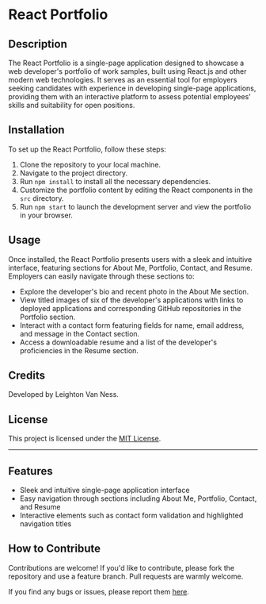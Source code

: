 # React Portfolio

## Description

The React Portfolio is a single-page application designed to showcase a web developer's portfolio of work samples, built using React.js and other modern web technologies. It serves as an essential tool for employers seeking candidates with experience in developing single-page applications, providing them with an interactive platform to assess potential employees' skills and suitability for open positions.

## Installation

To set up the React Portfolio, follow these steps:

1. Clone the repository to your local machine.
2. Navigate to the project directory.
3. Run `npm install` to install all the necessary dependencies.
4. Customize the portfolio content by editing the React components in the `src` directory.
5. Run `npm start` to launch the development server and view the portfolio in your browser.

## Usage

Once installed, the React Portfolio presents users with a sleek and intuitive interface, featuring sections for About Me, Portfolio, Contact, and Resume. Employers can easily navigate through these sections to:

- Explore the developer's bio and recent photo in the About Me section.
- View titled images of six of the developer's applications with links to deployed applications and corresponding GitHub repositories in the Portfolio section.
- Interact with a contact form featuring fields for name, email address, and message in the Contact section.
- Access a downloadable resume and a list of the developer's proficiencies in the Resume section.

## Credits

Developed by Leighton Van Ness.

## License

This project is licensed under the [MIT License](LICENSE.txt).

---

## Features

- Sleek and intuitive single-page application interface
- Easy navigation through sections including About Me, Portfolio, Contact, and Resume
- Interactive elements such as contact form validation and highlighted navigation titles

## How to Contribute

Contributions are welcome! If you'd like to contribute, please fork the repository and use a feature branch. Pull requests are warmly welcome.

If you find any bugs or issues, please report them [here](https://github.com/lvanness7690/react-portfolio/issues).
